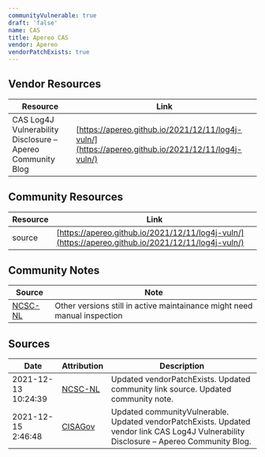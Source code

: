 ```yaml
---
communityVulnerable: true
draft: 'false'
name: CAS
title: Apereo CAS
vendor: Apereo
vendorPatchExists: true
---
```


## Vendor Resources
| Resource | Link |
| --- | --- |
| CAS Log4J Vulnerability Disclosure – Apereo Community Blog | [https://apereo.github.io/2021/12/11/log4j-vuln/](https://apereo.github.io/2021/12/11/log4j-vuln/) |

## Community Resources
| Resource | Link |
| --- | --- |
| source | [https://apereo.github.io/2021/12/11/log4j-vuln/](https://apereo.github.io/2021/12/11/log4j-vuln/) |

## Community Notes
| Source | Note |
| --- | --- |
| [NCSC-NL](https://github.com/NCSC-NL/log4shell/blob/main/software/README.md) | Other versions still in active maintainance might need manual inspection |

## Sources
| Date | Attribution | Description |
| --- | --- | --- |
| 2021-12-13 10:24:39 | [NCSC-NL](https://github.com/NCSC-NL/log4shell/blob/main/software/README.md) | Updated vendorPatchExists. Updated community link source. Updated community note.  |
| 2021-12-15 2:46:48 | [CISAGov](https://raw.githubusercontent.com/cisagov/log4j-affected-db/develop/README.md) | Updated communityVulnerable. Updated vendorPatchExists. Updated vendor link CAS Log4J Vulnerability Disclosure – Apereo Community Blog.  |
